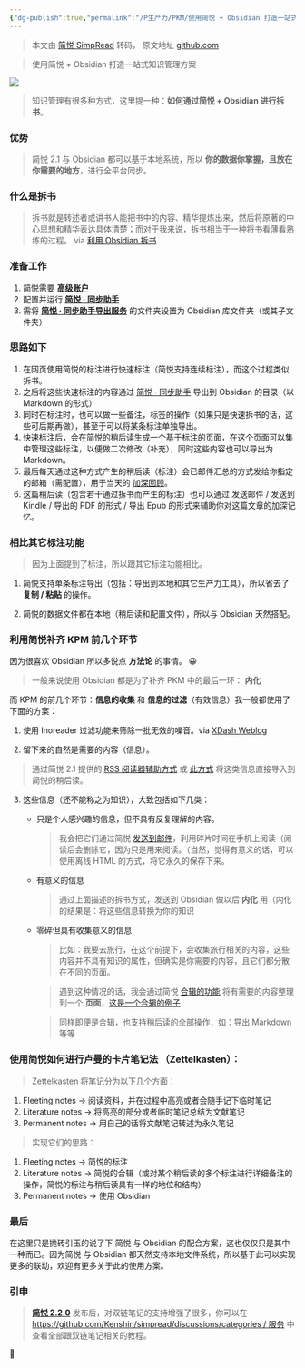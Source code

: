 ```yaml
---
{"dg-publish":true,"permalink":"/P生产力/PKM/使用简悦 + Obsidian 打造一站式知识管理方案/","noteIcon":"","created":"2024-06-22T22:30:23.461+08:00","updated":"2024-04-24T00:44:07.000+08:00"}
---
```


> 本文由 [简悦 SimpRead](http://ksria.com/simpread/) 转码， 原文地址 [github.com](https://github.com/Kenshin/simpread/discussions/1631)

> 使用简悦 + Obsidian 打造一站式知识管理方案

[![](/img/user/Z-attach/68747470733a2f2f73332e617831782e636f6d2f323032302f31322f32392f72486a4b64312e706e67.png)](https://camo.githubusercontent.com/c4549bc24b2f5d97007f0a495fc1c65c4b74c662d3aa47ec6cdb4a94f8a9a73e/68747470733a2f2f73332e617831782e636f6d2f323032302f31322f32392f72486a4b64312e706e67)

> 知识管理有很多种方式，这里提一种：**如何通过简悦 + Obsidian 进行拆书**。

### 优势

> 简悦 2.1 与 Obsidian 都可以基于本地系统，所以 **你的数据你掌握，且放在你需要的地方**，进行全平台同步。

### 什么是拆书

> 拆书就是转述者或讲书人能把书中的内容、精华提炼出来，然后将原著的中心思想和精华表达具体清楚；而对于我来说，拆书相当于一种将书看薄看熟练的过程。 via [利用 Obsidian 拆书](https://zhuanlan.zhihu.com/p/338719525)

### 准备工作

1.  简悦需要 **[高级账户](https://simpread.pro/price.html)**
2.  配置并运行 **[简悦 · 同步助手](http://ksria.com/simpread/docs/#/Sync)**
3.  需将 **[简悦 · 同步助手导出服务](http://ksria.com/simpread/docs/#/Sync?id=%E5%AF%BC%E5%87%BA%E6%9C%8D%E5%8A%A1)** 的文件夹设置为 Obsidian 库文件夹（或其子文件夹）

### 思路如下

1.  在网页使用简悦的标注进行快速标注（简悦支持连续标注），而这个过程类似拆书。
2.  之后将这些快速标注的内容通过 [简悦 · 同步助手](http://ksria.com/simpread/docs/#/Sync?id=%E5%AF%BC%E5%87%BA%E6%9C%8D%E5%8A%A1) 导出到 Obsidian 的目录（以 Markdown 的形式）
3.  同时在标注时，也可以做一些备注，标签的操作（如果只是快速拆书的话，这些可后期再做），甚至于可以将某条标注单独导出。
4.  快速标注后，会在简悦的稍后读生成一个基于标注的页面，在这个页面可以集中管理这些标注，以便做二次修改（补充），同时这些内容也可以导出为 Markdown。
5.  最后每天通过这种方式产生的稍后读（标注）会已邮件汇总的方式发给你指定的邮箱（需配置），用于当天的 [加深回顾](http://ksria.com/simpread/docs/#/%E6%AF%8F%E6%97%A5%E5%9B%9E%E9%A1%BE)。
6.  这篇稍后读（包含若干通过拆书而产生的标注）也可以通过 发送邮件 / 发送到 Kindle / 导出的 PDF 的形式 / 导出 Epub 的形式来辅助你对这篇文章的加深记忆。

### 相比其它标注功能

> 因为上面提到了标注，所以跟其它标注功能相比。

1.  简悦支持单条标注导出（包括：导出到本地和其它生产力工具），所以省去了 **复制 / 粘贴** 的操作。
    
2.  简悦的数据文件都在本地（稍后读和配置文件），所以与 Obsidian 天然搭配。
    

### 利用简悦补齐 KPM 前几个环节

因为很喜欢 Obsidian 所以多说点 **方法论** 的事情。 😀

> 一般来说使用 Obsidian 都是为了补齐 PKM 中的最后一环： **内化**

而 KPM 的前几个环节：**信息的收集** 和 **信息的过滤**（有效信息）我一般都使用了下面的方案：

1.  使用 Inoreader 过滤功能来筛除一批无效的噪音。via [XDash Weblog](http://xdash.one/use-inoreader-to-filter-news.html)
    
2.  留下来的自然是需要的内容（信息）。
    

> 通过简悦 2.1 提供的 [RSS 阅读器辅助方式](http://ksria.com/simpread/docs/#/RSSReader) 或 [此方式](https://github.com/Kenshin/simpread/discussions/1559) 将这类信息直接导入到简悦的稍后读。

3.  这些信息（还不能称之为知识），大致包括如下几类：
    

    *   只是个人感兴趣的信息，但不具有反复理解的内容。

        
        > 我会把它们通过简悦 [发送到邮件](http://ksria.com/simpread/docs/#/Sync?id=%e9%82%ae%e4%bb%b6%e6%9c%8d%e5%8a%a1)，利用碎片时间在手机上阅读（阅读后会删除它，因为只是用来阅读。（当然，觉得有意义的话，可以使用离线 HTML 的方式，将它永久的保存下来。
        

    *   有意义的信息

        
        > 通过上面描述的拆书方式，发送到 Obsidian 做以后 **内化** 用（内化的结果是：将这些信息转换为你的知识
        

    *   零碎但具有收集意义的信息

        
        > 比如：我要去旅行，在这个前提下，会收集旅行相关的内容，这些内容并不具有知识的属性，但确实是你需要的内容，且它们都分散在不同的页面。
        
        > 遇到这种情况的话，我会通过简悦 [合辑的功能](http://ksria.com/simpread/docs/#/%E7%A8%8D%E5%90%8E%E8%AF%BB?id=%e5%90%88%e8%be%91) 将有需要的内容整理到一个 **页面**，[这是一个合辑的例子](https://simpread.pro/s/z2Axt6i1)
        
        > 同样即便是合辑，也支持稍后读的全部操作，如：导出 Markdown 等等
        

### 使用简悦如何进行卢曼的卡片笔记法 （Zettelkasten）：

> Zettelkasten 将笔记分为以下几个方面：

1.  Fleeting notes → 阅读资料，并在过程中高亮或者会随手记下临时笔记
2.  Literature notes → 将高亮的部分或者临时笔记总结为文献笔记
3.  Permanent notes → 用自己的话将文献笔记转述为永久笔记

> 实现它们的思路：

1.  Fleeting notes → 简悦的标注
2.  Literature notes → 简悦的合辑（或对某个稍后读的多个标注进行详细备注的操作，简悦的标注与稍后读具有一样的地位和结构）
3.  Permanent notes → 使用 Obsidian

### 最后

在这里只是抛砖引玉的说了下 简悦 与 Obsidian 的配合方案，这也仅仅只是其中一种而已。因为简悦 与 Obsidian 都天然支持本地文件系统，所以基于此可以实现更多的联动，欢迎有更多关于此的使用方案。

### 引申

> **[简悦 2.2.0](http://ksria.com/simpread/welcome/version_2.2.0.html)** 发布后，对双链笔记的支持增强了很多，你可以在 [https://github.com/Kenshin/simpread/discussions/categories / 服务](https://github.com/Kenshin/simpread/discussions/categories/%E6%9C%8D%E5%8A%A1) 中查看全部跟双链笔记相关的教程。

🙏